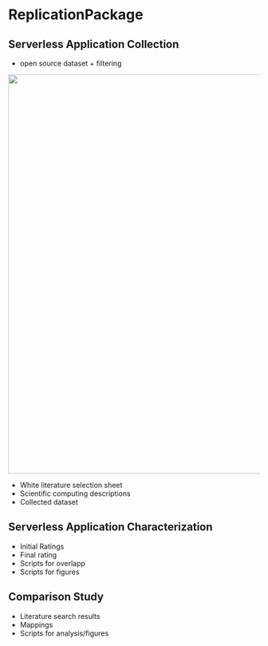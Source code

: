 # ReplicationPackage
## Serverless Application Collection
* open source dataset + filtering
<p>
<img src="https://github.com/ServerlessApplications/ReplicationPackage/raw/main/images/OpenSourceSelection.png?raw=true" width="800">
</p>

* White literature selection sheet
* Scientific computing descriptions
* Collected dataset
## Serverless Application Characterization
* Initial Ratings
* Final rating
* Scripts for overlapp
* Scripts for figures
## Comparison Study
* Literature search results
* Mappings
* Scripts for analysis/figures
